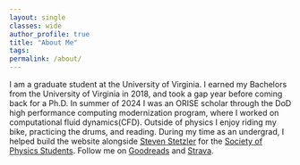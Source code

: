 ```yaml
---
layout: single
classes: wide
author_profile: true
title: "About Me"
tags:
permalink: /about/
---
```


I am a graduate student at the University of Virginia. I earned my Bachelors from the University of Virginia in 2018, and took a gap year before coming back for a Ph.D. In summer of 2024 I was an ORISE scholar through the DoD high performance computing modernization program, where I worked on computational fluid dynamics(CFD). Outside of physics I enjoy riding my bike, practicing the drums, and reading. During my time as an undergrad, I helped build the website alongside [Steven Stetzler](https://stevenstetzler.com/) for the [Society of Physics Students](https://spsatuva.github.io/).
Follow me on [Goodreads](https://www.goodreads.com/user/show/97757643-matt-walker) and [Strava](https://www.strava.com/athletes/56851114). 


